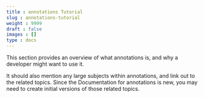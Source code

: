 ```yaml
---
title : annotations Tutorial
slug : annotations-tutorial
weight : 9999
draft : false
images : []
type : docs
---
```


This section provides an overview of what annotations is, and why a developer might want to use it.

It should also mention any large subjects within annotations, and link out to the related topics.  Since the Documentation for annotations is new, you may need to create initial versions of those related topics.

